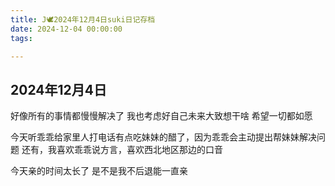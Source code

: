 ```yaml
---
title: J🕊️2024年12月4日suki日记存档
date: 2024-12-04 00:00:00
tags:

---
```


## 2024年12月4日

好像所有的事情都慢慢解决了
我也考虑好自己未来大致想干啥
希望一切都如愿

今天听乖乖给家里人打电话有点吃妹妹的醋了，因为乖乖会主动提出帮妹妹解决问题
还有，我喜欢乖乖说方言，喜欢西北地区那边的口音

今天亲的时间太长了
是不是我不后退能一直亲
